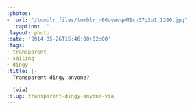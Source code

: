 ```yaml
---
:photos:
- :url: "/tumblr_files/tumblr_n66oyavqwM1sn37g2o1_1280.jpg"
  :caption: ''
:layout: photo
:date: '2014-05-26T15:46:00+02:00'
:tags:
- transparent
- sailing
- dingy
:title: |-
  Transparent dingy anyone?

  (via)
:slug: transparent-dingy-anyone-via
---
```

